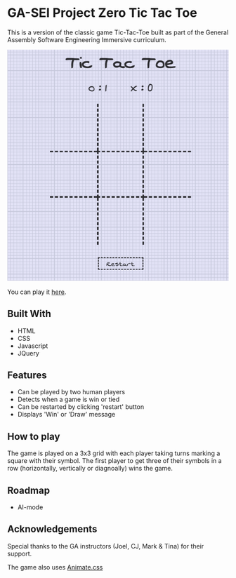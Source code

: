 # GA-SEI Project Zero Tic Tac Toe

This is a version of the classic game Tic-Tac-Toe built as part of the General Assembly Software Engineering Immersive curriculum.

![Tic Tac Toe Game](images/readme-game.png)

You can play it [here](https://griffy92.github.io/tic-tac-toe/).

## Built With

- HTML
- CSS
- Javascript
- JQuery

## Features

- Can be played by two human players
- Detects when a game is win or tied
- Can be restarted by clicking 'restart' button
- Displays 'Win' or 'Draw' message

## How to play

The game is played on a 3x3 grid with each player taking turns marking a square with their symbol. The first player to get three of their symbols in a row (horizontally, vertically or diagnoally) wins the game.

## Roadmap

- AI-mode

## Acknowledgements

Special thanks to the GA instructors (Joel, CJ, Mark & Tina) for their support.

The game also uses [Animate.css](https://animate.style/)




